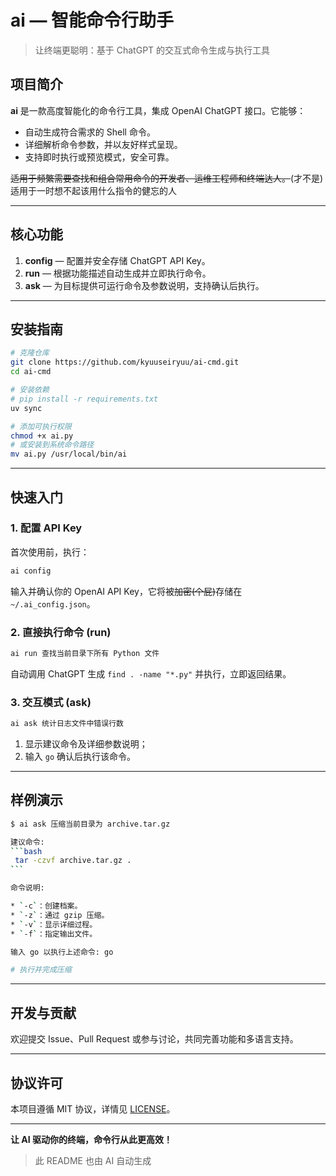 # ai — 智能命令行助手

> 让终端更聪明：基于 ChatGPT 的交互式命令生成与执行工具

## 项目简介

**ai** 是一款高度智能化的命令行工具，集成 OpenAI ChatGPT 接口。它能够：

* 自动生成符合需求的 Shell 命令。
* 详细解析命令参数，并以友好样式呈现。
* 支持即时执行或预览模式，安全可靠。

<del>适用于频繁需要查找和组合常用命令的开发者、运维工程师和终端达人。</del>(才不是)
适用于一时想不起该用什么指令的健忘的人

---

## 核心功能

1. **config**  — 配置并安全存储 ChatGPT API Key。
2. **run**     — 根据功能描述自动生成并立即执行命令。
3. **ask**     — 为目标提供可运行命令及参数说明，支持确认后执行。

---

## 安装指南

```bash
# 克隆仓库
git clone https://github.com/kyuuseiryuu/ai-cmd.git
cd ai-cmd

# 安装依赖
# pip install -r requirements.txt
uv sync

# 添加可执行权限
chmod +x ai.py
# 或安装到系统命令路径
mv ai.py /usr/local/bin/ai
```

---

## 快速入门

### 1. 配置 API Key

首次使用前，执行：

```bash
ai config
```

输入并确认你的 OpenAI API Key，它将被<del>加密(个屁)</del>存储在 `~/.ai_config.json`。

### 2. 直接执行命令 (run)

```bash
ai run 查找当前目录下所有 Python 文件
```

自动调用 ChatGPT 生成 `find . -name "*.py"` 并执行，立即返回结果。

### 3. 交互模式 (ask)

```bash
ai ask 统计日志文件中错误行数
```

1. 显示建议命令及详细参数说明；
2. 输入 `go` 确认后执行该命令。

---

## 样例演示

````bash
$ ai ask 压缩当前目录为 archive.tar.gz

建议命令:
```bash
 tar -czvf archive.tar.gz .
```

命令说明:

* `-c`：创建档案。
* `-z`：通过 gzip 压缩。
* `-v`：显示详细过程。
* `-f`：指定输出文件。

输入 go 以执行上述命令: go

# 执行并完成压缩

````

---

## 开发与贡献

欢迎提交 Issue、Pull Request 或参与讨论，共同完善功能和多语言支持。

---

## 协议许可

本项目遵循 MIT 协议，详情见 [LICENSE](LICENSE)。

---

**让 AI 驱动你的终端，命令行从此更高效！**

> 此 README 也由 AI 自动生成

